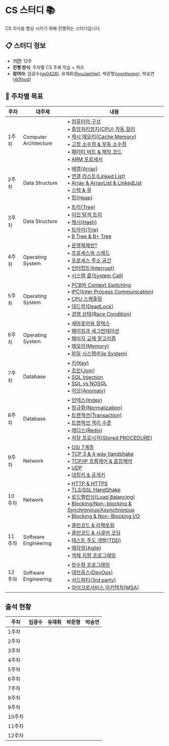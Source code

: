 # CS 스터디 📚

CS 지식을 향상 시키기 위해 진행하는 스터디입니다.

## 📋 스터디 정보

- **기간**: 12주
- **진행 방식**: 주차별 CS 주제 학습 + 퀴즈
- **참여자**: 임광수([gs0428](https://github.com/gs0428)), 유재휘([RyuJaeHwi](https://github.com/RyuJaeHwi)), 박준형([joonhyong](https://github.com/joonhyong)), 박승연([40food](https://github.com/40food))

## 📅 주차별 목표

| 주차   | 대주제                | 내용                                                                                                                                                                                                                                                                                                                                                                                                                                                                                                                                                                                                                                                                                                                                                                                                                                                                                                                                                                                                                                                                                  |
| ------ | --------------------- | ------------------------------------------------------------------------------------------------------------------------------------------------------------------------------------------------------------------------------------------------------------------------------------------------------------------------------------------------------------------------------------------------------------------------------------------------------------------------------------------------------------------------------------------------------------------------------------------------------------------------------------------------------------------------------------------------------------------------------------------------------------------------------------------------------------------------------------------------------------------------------------------------------------------------------------------------------------------------------------------------------------------------------------------------------------------------------------- |
| 1주차  | Computer Architecture | • [컴퓨터의 구성](https://gyoogle.dev/blog/computer-science/computer-architecture/%EC%BB%B4%ED%93%A8%ED%84%B0%EC%9D%98%20%EA%B5%AC%EC%84%B1.html)<br/> • [중앙처리장치(CPU) 작동 원리](https://gyoogle.dev/blog/computer-science/computer-architecture/%EC%A4%91%EC%95%99%EC%B2%98%EB%A6%AC%EC%9E%A5%EC%B9%98%20%EC%9E%91%EB%8F%99%20%EC%9B%90%EB%A6%AC.html)<br/> • [캐시 메모리(Cache Memory)](https://gyoogle.dev/blog/computer-science/computer-architecture/%EC%BA%90%EC%8B%9C%20%EB%A9%94%EB%AA%A8%EB%A6%AC.html)<br/> • [고정 소수점 & 부동 소수점](https://gyoogle.dev/blog/computer-science/computer-architecture/%EA%B3%A0%EC%A0%95%20%EC%86%8C%EC%88%98%EC%A0%90%20&%20%EB%B6%80%EB%8F%99%20%EC%86%8C%EC%88%98%EC%A0%90.html)<br/> • [패리티 비트 & 해밍 코드](https://gyoogle.dev/blog/computer-science/computer-architecture/%ED%8C%A8%EB%A6%AC%ED%8B%B0%20%EB%B9%84%ED%8A%B8%20&%20%ED%95%B4%EB%B0%8D%20%EC%BD%94%EB%93%9C.html)<br/> • [ARM 프로세서](https://gyoogle.dev/blog/computer-science/computer-architecture/ARM%20%ED%94%84%EB%A1%9C%EC%84%B8%EC%84%9C.html) |
| 2주차  | Data Structure        | • [배열(Array)](https://gyoogle.dev/blog/computer-science/data-structure/Array.html)<br/> • [연결 리스트(Linked List)](https://gyoogle.dev/blog/computer-science/data-structure/Linked%20List.html)<br/>• [Array & ArrayList & LinkedList](https://gyoogle.dev/blog/computer-science/data-structure/Array%20vs%20ArrayList%20vs%20LinkedList.html)<br/>• [스택 & 큐](https://gyoogle.dev/blog/computer-science/data-structure/Stack%20&%20Queue.html)<br/>• [힙(Heap)](https://gyoogle.dev/blog/computer-science/data-structure/Heap.html)                                                                                                                                                                                                                                                                                                                                                                                                                                                                                                                                            |
| 3주차  | Data Structure        | • [트리(Tree)](https://gyoogle.dev/blog/computer-science/data-structure/Tree.html)<br/>• [이진 탐색 트리](https://gyoogle.dev/blog/computer-science/data-structure/Binary%20Search%20Tree.html)<br/>• [해시(Hash)](https://gyoogle.dev/blog/computer-science/data-structure/Hash.html)<br/>• [트라이(Trie)](https://gyoogle.dev/blog/computer-science/data-structure/Trie.html)<br/>• [B Tree & B+ Tree](https://gyoogle.dev/blog/computer-science/data-structure/B%20Tree%20&%20B+%20Tree.html)                                                                                                                                                                                                                                                                                                                                                                                                                                                                                                                                                                                      |
| 4주차  | Operating System      | • [운영체제란?](https://gyoogle.dev/blog/computer-science/operating-system/Operation%20System.html)<br />• [프로세스와 스레드](https://gyoogle.dev/blog/computer-science/operating-system/Process%20vs%20Thread.html)<br />• [프로세스 주소 공간](https://gyoogle.dev/blog/computer-science/operating-system/Process%20Address%20Space.html)<br />• [인터럽트(Interrupt)](https://gyoogle.dev/blog/computer-science/operating-system/Interrupt.html)<br />• [시스템 콜(System Call)](https://gyoogle.dev/blog/computer-science/operating-system/System%20Call.html)                                                                                                                                                                                                                                                                                                                                                                                                                                                                                                                   |
| 5주차  | Operating System      | • [PCB와 Context Switching](https://gyoogle.dev/blog/computer-science/operating-system/PCB%20&%20Context%20Switching.html)<br/>• [IPC(Inter Process Communication)](https://gyoogle.dev/blog/computer-science/operating-system/IPC.html)<br/>• [CPU 스케줄링](https://gyoogle.dev/blog/computer-science/operating-system/CPU%20Scheduling.html)<br/>• [데드락(DeadLock)](https://gyoogle.dev/blog/computer-science/operating-system/DeadLock.html)<br/>• [경쟁 상태(Race Condition)](https://gyoogle.dev/blog/computer-science/operating-system/Race%20Condition.html)                                                                                                                                                                                                                                                                                                                                                                                                                                                                                                                |
| 6주차  | Operating System      | • [세마포어와 뮤텍스](https://gyoogle.dev/blog/computer-science/operating-system/Semaphore%20&%20Mutex.html)<br/>• [페이징과 세그먼테이션](https://gyoogle.dev/blog/computer-science/operating-system/Paging%20and%20Segmentation.html)<br/>• [페이지 교체 알고리즘](https://gyoogle.dev/blog/computer-science/operating-system/Page%20Replacement%20Algorithm.html)<br/>• [메모리(Memory)](https://gyoogle.dev/blog/computer-science/operating-system/Memory.html)<br/>• [파일 시스템(File System)](https://gyoogle.dev/blog/computer-science/operating-system/File%20System.html)                                                                                                                                                                                                                                                                                                                                                                                                                                                                                                   |
| 7주차  | Database              | • [키(Key)](https://gyoogle.dev/blog/computer-science/data-base/Key.html)<br/>• [조인(Join)](https://gyoogle.dev/blog/computer-science/data-base/Join.html)<br/>• [SQL Injection](https://gyoogle.dev/blog/computer-science/data-base/SQL%20Injection.html)<br/>• [SQL vs NOSQL](https://gyoogle.dev/blog/computer-science/data-base/SQL%20&%20NOSQL.html)<br/>• [이상(Anomaly)](https://gyoogle.dev/blog/computer-science/data-base/Anomaly.html)                                                                                                                                                                                                                                                                                                                                                                                                                                                                                                                                                                                                                                    |
| 8주차  | Database              | • [인덱스(Index)](https://gyoogle.dev/blog/computer-science/data-base/Index-.html)<br/>• [정규화(Normalization)](https://gyoogle.dev/blog/computer-science/data-base/Normalization.html)<br/>• [트랜잭션(Transaction)](https://gyoogle.dev/blog/computer-science/data-base/Transaction.html)<br/>• [트랜잭션 격리 수준](https://gyoogle.dev/blog/computer-science/data-base/Transaction%20Isolation%20Level.html)<br/>• [레디스(Redis)](https://gyoogle.dev/blog/computer-science/data-base/Redis.html)<br/>• [저장 프로시저(Stored PROCEDURE)](https://gyoogle.dev/blog/computer-science/data-base/Stored%20PROCEDURE.html)                                                                                                                                                                                                                                                                                                                                                                                                                                                          |
| 9주차  | Network               | • [OSI 7계층](https://gyoogle.dev/blog/computer-science/network/OSI%207%EA%B3%84%EC%B8%B5.html)<br/>• [TCP 3 & 4 way handshake](https://gyoogle.dev/blog/computer-science/network/TCP%203%20way%20handshake%20&%204%20way%20handshake.html)<br/>• [TCP/IP 흐름제어 & 혼잡제어](https://gyoogle.dev/blog/computer-science/network/%ED%9D%90%EB%A6%84%EC%A0%9C%EC%96%B4%20&%20%ED%98%BC%EC%9E%A1%EC%A0%9C%EC%96%B4.html)<br/>• [UDP](https://gyoogle.dev/blog/computer-science/network/UDP.html)<br/>• [대칭키 & 공개키](https://gyoogle.dev/blog/computer-science/network/%EB%8C%80%EC%B9%AD%ED%82%A4%20&%20%EA%B3%B5%EA%B0%9C%ED%82%A4.html)                                                                                                                                                                                                                                                                                                                                                                                                                                          |
| 10주차 | Network               | • [HTTP & HTTPS](https://gyoogle.dev/blog/computer-science/network/HTTP%20&%20HTTPS.html)<br/>• [TLS/SSL HandShake](https://gyoogle.dev/blog/computer-science/network/TLS%20HandShake.html)<br/>• [로드밸런싱(Load Balancing)](https://gyoogle.dev/blog/computer-science/network/Load%20Balancing.html)<br/>• [Blocking/Non-blocking & Synchronous/Asynchronous](https://gyoogle.dev/blog/computer-science/network/Blocking,Non-blocking%20&%20Synchronous,Asynchronous.html)<br/>• [Blocking & Non-Blocking I/O](https://gyoogle.dev/blog/computer-science/network/Blocking%20&%20Non-Blocking.html)                                                                                                                                                                                                                                                                                                                                                                                                                                                                                 |
| 11주차 | Software Engineering  | • [클린코드 & 리팩토링](https://gyoogle.dev/blog/computer-science/software-engineering/Clean%20Code%20&%20Refactoring.html)<br/>• [클린코드 & 시큐어 코딩](https://gyoogle.dev/blog/computer-science/software-engineering/Clean%20Code%20&%20Secure%20Coding.html)<br/>• [테스트 주도 개발(TDD)](https://gyoogle.dev/blog/computer-science/software-engineering/TDD.html)<br/>• [애자일(Agile)](https://gyoogle.dev/blog/computer-science/software-engineering/Agile.html)<br/>• [객체 지향 프로그래밍](https://gyoogle.dev/blog/computer-science/software-engineering/Object-Oriented%20Programming.html)                                                                                                                                                                                                                                                                                                                                                                                                                                                                            |
| 12주차 | Software Engineering  | • [함수형 프로그래밍](https://gyoogle.dev/blog/computer-science/software-engineering/Fuctional%20Programming.html)<br/>• [데브옵스(DevOps)](https://gyoogle.dev/blog/computer-science/software-engineering/DevOps.html)<br/>• [서드파티(3rd party)](https://gyoogle.dev/blog/computer-science/software-engineering/3rd%20party.html)<br/>• [마이크로서비스 아키텍처(MSA)](https://gyoogle.dev/blog/computer-science/software-engineering/MSA.html)                                                                                                                                                                                                                                                                                                                                                                                                                                                                                                                                                                                                                                    |

## 출석 현황

| 주차   | 임광수 | 유재휘 | 박준형 | 박승연 |
| ------ | ------ | ------ | ------ | ------ |
| 1주차  |        |        |        |        |
| 2주차  |        |        |        |        |
| 3주차  |        |        |        |        |
| 4주차  |        |        |        |        |
| 5주차  |        |        |        |        |
| 6주차  |        |        |        |        |
| 7주차  |        |        |        |        |
| 8주차  |        |        |        |        |
| 9주차  |        |        |        |        |
| 10주차 |        |        |        |        |
| 11주차 |        |        |        |        |
| 12주차 |        |        |        |        |
